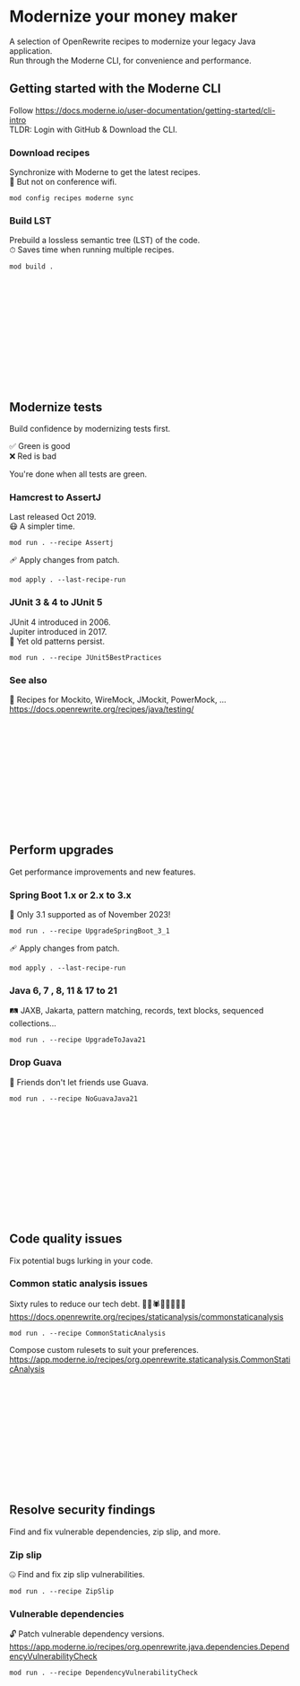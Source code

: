 # Modernize your money maker
A selection of OpenRewrite recipes to modernize your legacy Java application.  
Run through the Moderne CLI, for convenience and performance.

## Getting started with the Moderne CLI
Follow https://docs.moderne.io/user-documentation/getting-started/cli-intro  
TLDR: Login with GitHub & Download the CLI.

### Download recipes
Synchronize with Moderne to get the latest recipes.  
🐌 But not on conference wifi.
```shell
mod config recipes moderne sync
```

### Build LST
Prebuild a lossless semantic tree (LST) of the code.  
⏱ Saves time when running multiple recipes.
```shell
mod build .
```

\
\
\
\
\
\
\
\
\
\
<br>

## Modernize tests
Build confidence by modernizing tests first.

✅ Green is good   
❌ Red is bad  

You're done when all tests are green.

### Hamcrest to AssertJ
Last released Oct 2019.  
😷 A simpler time.
```shell
mod run . --recipe Assertj
```

🩹 Apply changes from patch.
```shell
mod apply . --last-recipe-run
```

### JUnit 3 & 4 to JUnit 5
JUnit 4 introduced in 2006.  
Jupiter introduced in 2017.  
🤷 Yet old patterns persist.
```shell
mod run . --recipe JUnit5BestPractices
```

### See also
🍹 Recipes for Mockito, WireMock, JMockit, PowerMock, ...
https://docs.openrewrite.org/recipes/java/testing/

\
\
\
\
\
\
\
\
\
\
<br>

## Perform upgrades
Get performance improvements and new features.

### Spring Boot 1.x or 2.x to 3.x
🍃 Only 3.1 supported as of November 2023!
```shell
mod run . --recipe UpgradeSpringBoot_3_1
```
🩹 Apply changes from patch.
```shell
mod apply . --last-recipe-run
```

### Java 6, 7 , 8, 11 & 17 to 21
🛤 JAXB, Jakarta, pattern matching, records, text blocks, sequenced collections...
```shell
mod run . --recipe UpgradeToJava21
```

### Drop Guava
🤝 Friends don't let friends use Guava.
```shell
mod run . --recipe NoGuavaJava21
```

\
\
\
\
\
\
\
\
\
\
<br>

## Code quality issues
Fix potential bugs lurking in your code.

### Common static analysis issues
Sixty rules to reduce our tech debt. 🐛🐞🕷🐜🐝🦗🦟🦂  
https://docs.openrewrite.org/recipes/staticanalysis/commonstaticanalysis
```shell
mod run . --recipe CommonStaticAnalysis
```

Compose custom rulesets to suit your preferences.
https://app.moderne.io/recipes/org.openrewrite.staticanalysis.CommonStaticAnalysis

\
\
\
\
\
\
\
\
\
\
<br>

## Resolve security findings
Find and fix vulnerable dependencies, zip slip, and more.

### Zip slip
🤐 Find and fix zip slip vulnerabilities.
```shell
mod run . --recipe ZipSlip
```

### Vulnerable dependencies
🔓 Patch vulnerable dependency versions.
https://app.moderne.io/recipes/org.openrewrite.java.dependencies.DependencyVulnerabilityCheck
```shell
mod run . --recipe DependencyVulnerabilityCheck
```
